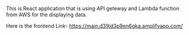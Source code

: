 This is React application that is using API geteway and Lambda function from AWS for the displaying data.

Here is the frontend Link-
https://main.d39jd3p9en6gka.amplifyapp.com/
